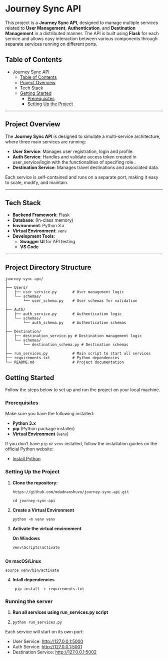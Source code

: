 
# Journey Sync API

This project is a **Journey Sync API**, designed to manage multiple services related to **User Management**, **Authentication**, and **Destination Management** in a distributed manner. The API is built using **Flask** for each service and allows easy interaction between various components through separate services running on different ports.

## Table of Contents

- [Journey Sync API](#journey-sync-api)
  - [Table of Contents](#table-of-contents)
  - [Project Overview](#project-overview)
  - [Tech Stack](#tech-stack)
  - [Getting Started](#getting-started)
    - [Prerequisites](#prerequisites)
    - [Setting Up the Project](#setting-up-the-project)

---

## Project Overview

The **Journey Sync API** is designed to simulate a multi-service architecture, where three main services are running:

- **User Service**: Manages user registration, login and profile.
- **Auth Service**: Handles and validate access token created in user_service/login with the functionalities of specifing role .
- **Destination Service**: Manages travel destinations and associated data.

Each service is self-contained and runs on a separate port, making it easy to scale, modify, and maintain.

---

## Tech Stack

- **Backend Framework**: Flask
- **Database**: (In-class memory)
- **Environment**: Python 3.x
- **Virtual Environment**: `venv`
- **Development Tools**: 
  - **Swagger UI** for API testing
  - **VS Code** 

---


## Project Directory Structure

```plaintext
journey-sync-api/
│
├── Users/
│   ├── user_service.py       # User management logic
│   └── schemas/
│       └── user_schema.py    # User schemas for validation
│
├── Auth/
│   ├── auth_service.py       # Authentication logic
│   └── schemas/
│       └── auth_schema.py    # Authentication schemas
│
├── Destination/
│   ├── destination_service.py # Destination management logic
│   └── schemas/
│       └── destination_schema.py # Destination schemas
│
├── run_services.py           # Main script to start all services
├── requirements.txt          # Python dependencies
└── README.md                 # Project documentation
```
## Getting Started

Follow the steps below to set up and run the project on your local machine.

### Prerequisites

Make sure you have the following installed:

- **Python 3.x**
- **pip** (Python package installer)
- **Virtual Environment** (`venv`)
  
If you don’t have `pip` or `venv` installed, follow the installation guides on the official Python website:  
- [Install Python](https://www.python.org/downloads/)

### Setting Up the Project

1. **Clone the repository:**

   ```
   https://github.com/mdadnanshuvo/journey-sync-api.git
   
   cd journey-sync-api

2. **Create a Virtual Environment**
   ```
   python -m venv venv
   
3. **Activate the virtual environment**
   
   **On Windows**
   
   ```
   venv\Scripts\activate
  
  **On macOS/Linux**
  
  ```
 source venv/bin/activate
```

4. **Intall dependencies**
   
   ```
    pip install -r requirements.txt

### Running the server

1. **Run all services using run_services.py script**
2. 
   ```
   python run_services.py
   
Each service will start on its own port:

+ User Service:  http://127.0.0.1:5000
+ Auth Service:  http://127.0.0.1:5001
+ Destination Service:  http://127.0.0.1:5002





   


